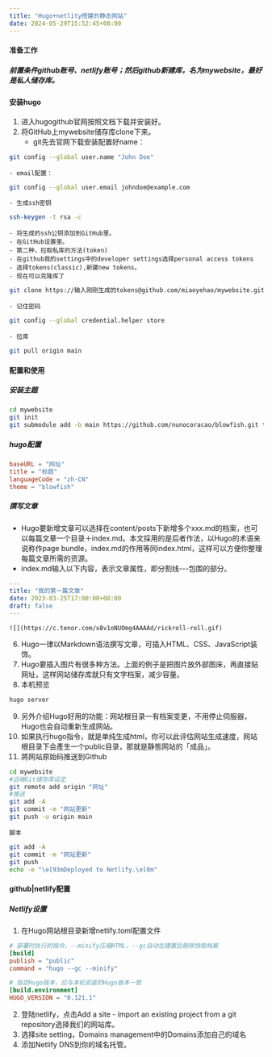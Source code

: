 ```yaml
---
title: "Hugo+netlity搭建的静态网站"
date: 2024-05-29T15:52:45+08:00
---
```


#### 准备工作
##### 前置条件github账号、netlify账号；然后github新建库，名为mywebsite，最好是私人储存库。

#### 安装hugo
1. 进入hugogithub官网按照文档下载并安装好。
2. 将GitHub上mywebsite储存库clone下来。
    - git先去官网下载安装配置好name：
```bash
git config --global user.name "John Doe"
```
    - email配置：    
```bash
git config --global user.email johndoe@example.com
```
    - 生成ssh密钥
```bash
ssh-keygen -t rsa -c
```
    - 将生成的ssh公钥添加到GitHub里。
    - 在GitHub设置里。
    - 第二种，拉取私库的方法(token)
    - 在github我的settings中的developer settings选择personal access tokens
    - 选择tokens(classic),新建new tokens。
    - 现在可以克隆库了
```bash
git clone https://输入刚刚生成的tokens@github.com/miaoyehao/mywebsite.git
```
    - 记住密码
```bash
git config --global credential.helper store
```
    - 拉库
```bash
git pull origin main
```

#### 配置和使用
##### 安装主题
```bash
cd mywebsite
git init
git submodule add -b main https://github.com/nunocoracao/blowfish.git themes/blowfish
```
##### hugo配置
```toml
baseURL = "网址"
title = "标题"
languageCode = "zh-CN"
theme = "blowfish"
```    
##### 撰写文章
   - Hugo要新增文章可以选择在content/posts下新增多个xxx.md的档案，也可以每篇文章一个目录＋index.md。本文採用的是后者作法，以Hugo的术语来说称作page bundle，index.md的作用等同index.html，这样可以方便你整理每篇文章所需的资源。
   - index.md输入以下内容，表示文章属性，即分割线---包围的部分。
```yaml
---
title: "我的第一篇文章"
date: 2023-03-25T17:00:00+08:00
draft: false
---
```
    ![](https://c.tenor.com/x8v1oNUOmg4AAAAd/rickroll-roll.gif)
6. Hugo一律以Markdown语法撰写文章，可插入HTML、CSS、JavaScript装饰。
7. Hugo要插入图片有很多种方法。上面的例子是把图片放外部图床，再直接贴网址，这样网站储存库就只有文字档案，减少容量。
8. 本机预览
```bash
hugo server
```
9. 另外介绍Hugo好用的功能：网站根目录一有档案变更，不用停止伺服器，Hugo也会自动重新生成网站。
10. 如果执行hugo指令，就是单纯生成html，你可以此评估网站生成速度，网站根目录下会產生一个public目录，那就是静態网站的「成品」。
11. 將网站原始码推送到Github
```bash
cd mywebsite
#远端Git储存库设定
git remote add origin "网址"
#推送
git add -A
git commit -m "网站更新"
git push -u origin main
```
    脚本
```bash
git add -A
git commit -m "网站更新"
git push
echo -e "\e[93mDeployed to Netlify.\e[0m"
```

#### github|netlify配置
##### Netlify设置
1. 在Hugo网站根目录新增netlify.toml配置文件
```toml
# 部署时执行的指令，--minify压缩HTML，--gc自动在建置后刪除快取档案
[build]
publish = "public"
command = "hugo --gc --minify"

# 指定Hugo版本，应与本机安装的Hugo版本一致
[build.environment]
HUGO_VERSION = "0.121.1"
```
2. 登陆netlify，点击Add a site - import an existing project from a git repository选择我们的网站库。
3. 选择site setting，Domains management中的Domains添加自己的域名
4. 添加Netlify DNS到你的域名托管。